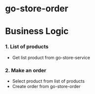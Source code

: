 # go-store-order

# Business Logic

### 1. List of products

- Get list product from go-store-service
  
### 2. Make an order

- Select product from list of products
- Create order from go-store-order
